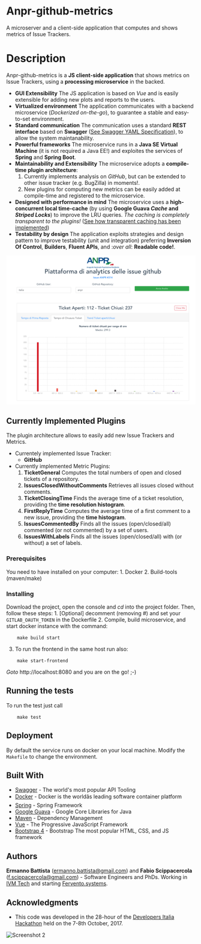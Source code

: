 # Anpr-github-metrics

A microserver and a client-side application that computes and shows metrics of Issue Trackers.

# Description

Anpr-github-metrics is a **JS client-side application** that shows metrics on Issue Trackers, using a **processing microservice** in the backed.
- **GUI Extensibility** The JS application is based on *Vue* and is easily extensible for adding new plots and reports to the users.
- **Virtualized environment** The application communicates with a backend microservice (*Dockerized on-the-go*), to guarantee a stable and easy-to-set environment.
- **Standard communication** The communication uses a standard **REST interface** based on **Swagger** ([See Swagger YAML Specification](https://github.com/F-Scippacercola/anpr-github-metrics/swagger-api.yaml)), to allow the system maintanability.
- **Powerful frameworks** The microservice runs in a **Java SE Virtual Machine** (it is not required a Java EE!) and exploites the services of **Spring** and **Spring Boot**.
- **Maintainability and Extensibility** The microservice adopts a **compile-time plugin architecture**:
    1. Currently implements analysis on *GitHub*, but can be extended to other issue tracker (e.g. BugZilla) in moments!.
    2. New plugins for computing new metrics can be easily added at compile-time and registered to the microservice.
- **Designed with performance in mind** The microservice uses a **high-concurrent local time-cache** (by using **Google Guava _Cache_ and _Striped Locks_**) to improve the LRU queries. _The caching is completely transparent to the plugins!_ ([See how transparent caching has been implemented](https://github.com/F-Scippacercola/anpr-github-metrics/systems/fervento/gitlabissueanalyzer/issuefetcher/CachedIssueFetcher.java))
- **Testability by design** The application exploits strategies and design pattern to improve testability (unit and integration) preferring **Inversion Of Control**, **Builders**, **Fluent APIs**, and :_over all_: **Readable code!**.

![Screenshot 1](https://raw.githubusercontent.com/F-Scippacercola/anpr-github-metrics/master/screenshot1.png)

## Currently Implemented Plugins

The plugin architecture allows to easily add new Issue Trackers and Metrics.
- Currentely implemented Issue Tracker:
    * **GitHub**
- Currently implemented Metric Plugins:
    1. **TicketGeneral** Computes the total numbers of open and closed tickets of a repository.
    2. **IssuesClosedWithoutComments** Retrieves all issues closed without comments.
    3. **TicketClosingTime** Finds the average time of a ticket resolution, providing the **time resolution histogram**.
    4. **FirstReplyTime** Computes the average time of a first comment to a new issue, providing the **time histogram**.
    5. **IssuesCommentedBy** Finds all the issues (open/closed/all) commented (or not commented) by a set of users.
    5. **IssuesWithLabels** Finds all the issues (open/closed/all) with (or without) a set of labels.

### Prerequisites

You need to have installed on your computer:
    1. Docker
    2. Build-tools (maven/make)

### Installing

Download the project, open the console and _cd_ into the project folder. Then, follow these steps:
    1. [Optional] decomment (removing #) and set your `GITLAB_OAUTH_TOKEN` in the Dockerfile
    2. Compile, build microservice, and start docker instance with the command:

```
    make build start
```
3. To run the frontend in the same host run also:
```
    make start-frontend
```

_Goto_ http://localhost:8080 and you are on the go! ;-)

## Running the tests

To run the test just call

```
    make test
```

## Deployment

By default the service runs on docker on your local machine. Modify the `Makefile` to change the environment.

## Built With

* [Swagger](https://swagger.io/) - The world's most popular API Tooling
* [Docker](https://www.docker.com/) - Docker is the worldâs leading software container platform
* [Spring](https://projects.spring.io/spring-framework/) - Spring Framework
* [Google Guava](https://github.com/google/guava) - Google Core Libraries for Java
* [Maven](https://maven.apache.org/) - Dependency Management
* [Vue](https://vuejs.org/) - The Progressive JavaScript Framework
* [Bootstrap 4](https://v4-alpha.getbootstrap.com/) - Bootstrap The most popular HTML, CSS, and JS framework

## Authors

**Ermanno Battista** (ermanno.battista@gmail.com) and **Fabio Scippacercola** (f.scippacercola@gmail.com) - Software Engineers and PhDs. Working in [IVM Tech](http://ivmtech.it/) and starting  [Fervento.systems](http://fervento.systems).

## Acknowledgments

* This code was developed in the 28-hour of the [Developers Italia Hackathon](https://developers.italia.it) held on the 7-8th October, 2017.

![Screenshot 2](https://raw.githubusercontent.com/F-Scippacercola/anpr-github-metrics/master/screenshot2.png)
